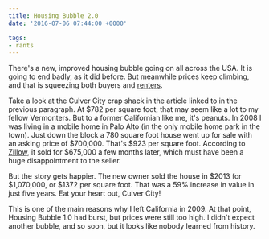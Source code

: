 ```yaml
---
title: Housing Bubble 2.0
date: '2016-07-06 07:44:00 +0000'

tags:
- rants
---
```

There's a new, improved housing bubble going on all across the USA.
It is going to end badly, as it
did before. But meanwhile prices keep climbing, and that is squeezing
both buyers and [renters](http://www.doctorhousingbubble.com/renters-worse-off-today-rents-income-lease-rent-prices/).

Take a look at the Culver City crap shack in the article linked to in the previous paragraph.
At $782 per square foot, that may seem like a lot to my fellow Vermonters.
But to a former Californian like me, it's peanuts.  In 2008 I was living in
a mobile home in Palo Alto (in the only mobile home park in the town).  Just down the block
a 780 square foot house went up for sale with an asking price of $700,000.  That's $923 per
square foot.  According to [Zillow](http://www.zillow.com/homes/-678-Los-Robles-Ave-Palo-Alto,-CA-94306_rb/),
it sold for $675,000 a few months later, which must have been a huge disappointment to
the seller.

But the story gets happier.  The new owner sold the house in $2013 for $1,070,000,
or $1372 per square foot.  That was a 59% increase in value in just five years.
Eat your heart out, Culver City!

This is one of the main reasons why I left California in 2009.  At
that point, Housing Bubble 1.0 had burst, but prices were still too
high.  I didn't expect another bubble, and so soon, but it looks like
nobody learned from history.
